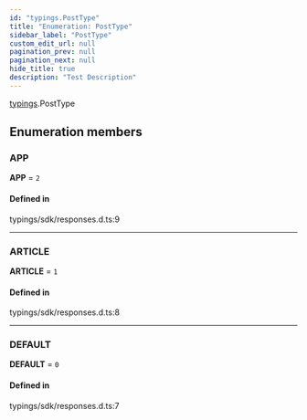 ```yaml
---
id: "typings.PostType"
title: "Enumeration: PostType"
sidebar_label: "PostType"
custom_edit_url: null
pagination_prev: null
pagination_next: null
hide_title: true
description: "Test Description"
---
```


[typings](../namespaces/typings.md).PostType

## Enumeration members

### APP

 **APP** = `2`

#### Defined in

typings/sdk/responses.d.ts:9

___

### ARTICLE

 **ARTICLE** = `1`

#### Defined in

typings/sdk/responses.d.ts:8

___

### DEFAULT

 **DEFAULT** = `0`

#### Defined in

typings/sdk/responses.d.ts:7
